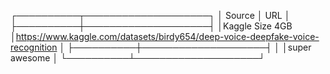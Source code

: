 ┌──────────┬────────────────────┐
│ Source   │      URL           │ 
├──────────┼────────────────────┤
│Kaggle 
Size 4GB   │https://www.kaggle.com/datasets/birdy654/deep-voice-deepfake-voice-recognition          │
├──────────┼────────────────────┤
│     │super awesome       │
└──────────┴────────────────────┘